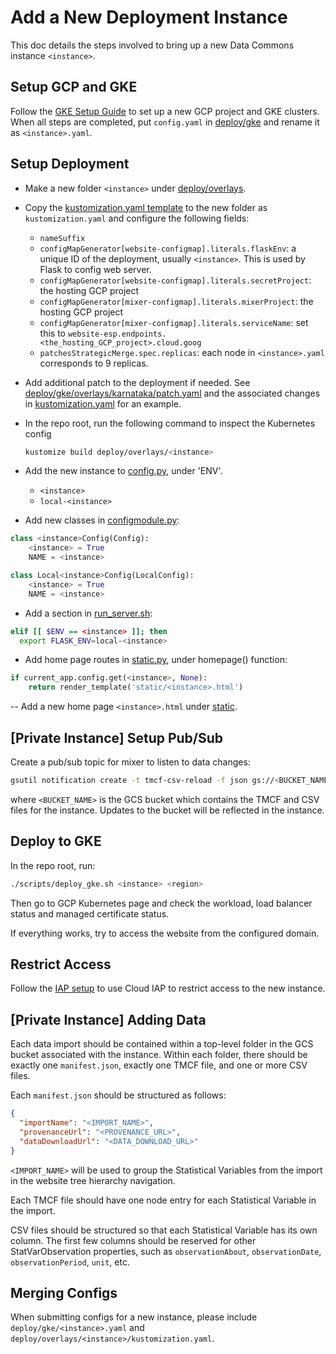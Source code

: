 # Add a New Deployment Instance

This doc details the steps involved to bring up a new Data Commons instance
`<instance>`.

## Setup GCP and GKE

Follow the [GKE Setup Guide](../gke/README.md) to set up a new GCP project and GKE
clusters. When all steps are completed, put `config.yaml` in [deploy/gke](../deploy/gke)
and rename it as `<instance>.yaml`.

## Setup Deployment

- Make a new folder `<instance>` under [deploy/overlays](../deploy/overlays).

- Copy the [kustomization.yaml
  template](../deploy/overlays/kustomization.yaml.tpl) to the new folder as `kustomization.yaml` and
  configure the following fields:

  - `nameSuffix`
  - `configMapGenerator[website-configmap].literals.flaskEnv`: a unique ID of the deployment, usually `<instance>`. This is used by Flask to config web server.
  - `configMapGenerator[website-configmap].literals.secretProject`: the hosting GCP project
  - `configMapGenerator[mixer-configmap].literals.mixerProject`: the hosting GCP project
  - `configMapGenerator[mixer-configmap].literals.serviceName`: set this to `website-esp.endpoints.<the_hosting_GCP_project>.cloud.goog`
  - `patchesStrategicMerge.spec.replicas`: each node in `<instance>.yaml` corresponds to 9 replicas.

- Add additional patch to the deployment if needed. See [deploy/gke/overlays/karnataka/patch.yaml](../deploy/gke/overlays/karnataka/patch.yaml) and the associated changes in [kustomization.yaml](../deploy/gke/overlays/karnataka/kustomization.yaml) for an example.

- In the repo root, run the following command to inspect the Kubernetes config

  ```bash
  kustomize build deploy/overlays/<instance>
  ```

- Add the new instance to [config.py](../server/lib/config.py), under 'ENV'.

  - `<instance>`
  - `local-<instance>`

- Add new classes in [configmodule.py](../server/configmodule.py):

```python
class <instance>Config(Config):
    <instance> = True
    NAME = <instance>

class Local<instance>Config(LocalConfig):
    <instance> = True
    NAME = <instance>
```

- Add a section in [run_server.sh](run_server.sh):

```bash
elif [[ $ENV == <instance> ]]; then
  export FLASK_ENV=local-<instance>
```

- Add home page routes in [static.py](../server/routes/static.py), under homepage() function:

```python
if current_app.config.get(<instance>, None):
    return render_template('static/<instance>.html')
```

-- Add a new home page `<instance>.html` under [static](../server/templates/static).

## [Private Instance] Setup Pub/Sub

Create a pub/sub topic for mixer to listen to data changes:

```bash
gsutil notification create -t tmcf-csv-reload -f json gs://<BUCKET_NAME>
```

where `<BUCKET_NAME>` is the GCS bucket which contains the TMCF and CSV files for the instance. Updates to the bucket will be reflected in the instance.

## Deploy to GKE

In the repo root, run:

```bash
./scripts/deploy_gke.sh <instance> <region>
```

Then go to GCP Kubernetes page and check the workload, load balancer status and
managed certificate status.

If everything works, try to access the website from the configured domain.

## Restrict Access

Follow the [IAP setup](./iap.md) to use Cloud IAP to restrict access to the new instance.

## [Private Instance] Adding Data

Each data import should be contained within a top-level folder in the GCS bucket associated with the instance. Within each folder, there should be exactly one `manifest.json`, exactly one TMCF file, and one or more CSV files.

Each `manifest.json` should be structured as follows:

```json
{
  "importName": "<IMPORT_NAME>",
  "provenanceUrl": "<PROVENANCE_URL>",
  "dataDownloadUrl": "<DATA_DOWNLOAD_URL>"
}
```

`<IMPORT_NAME>` will be used to group the Statistical Variables from the import in the website tree hierarchy navigation.

Each TMCF file should have one node entry for each Statistical Variable in the import.

CSV files should be structured so that each Statistical Variable has its own column. The first few columns should be reserved for other StatVarObservation properties, such as `observationAbout`, `observationDate`, `observationPeriod`, `unit`, etc.

## Merging Configs

When submitting configs for a new instance, please include `deploy/gke/<instance>.yaml` and `deploy/overlays/<instance>/kustomization.yaml`.
